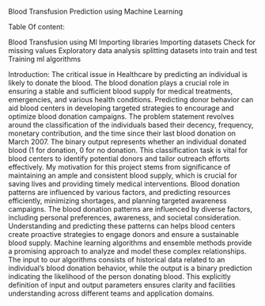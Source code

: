 Blood Transfusion Prediction using Machine Learning

Table Of content:

Blood Transfusion using Ml
Importing libraries
Importing datasets
Check for missing values
Exploratory data analysis
splitting datasets into train and test
Training ml algorithms


Introduction:
  The critical issue in Healthcare by predicting an individual is likely to donate the blood. The blood donation plays a crucial role in ensuring a stable and sufficient blood supply for medical treatments, emergencies, and various health conditions. Predicting donor behavior can aid blood centers in developing targeted strategies to encourage and optimize blood donation campaigns. The problem statement revolves around the classification of the individuals based their decency, frequency, monetary contribution, and the time since their last blood donation on March 2007. The binary output represents whether an individual donated blood (1 for donation, 0 for no donation. This classification task is vital for blood centers to identify potential donors and tailor outreach efforts effectively. My motivation for this project stems from significance of maintaining an ample and consistent blood supply, which is crucial for saving lives and providing timely medical interventions. Blood donation patterns are influenced by various factors, and predicting resources efficiently, minimizing shortages, and planning targeted awareness campaigns. The blood donation patterns are influenced by diverse factors, including personal preferences, awareness, and societal consideration. Understanding and predicting these patterns can helps blood centers create proactive strategies to engage donors and ensure a sustainable blood supply. Machine learning algorithms and ensemble methods provide a promising approach to analyze and model these complex relationships. The input to our algorithms consists of historical data related to an individual’s blood donation behavior, while the output is a binary prediction indicating the likelihood of the person donating blood. This explicitly definition of input and output parameters ensures clarity and facilities understanding across different teams and application domains.
